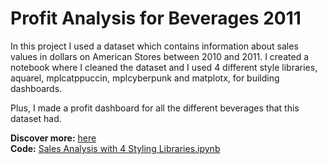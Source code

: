 # Profit Analysis for Beverages 2011

In this project I used a dataset which contains information about sales values in dollars on American Stores between 2010 and 2011.
I created a notebook where I cleaned the dataset and I used 4 different style libraries, aquarel, mplcatppuccin, mplcyberpunk and matplotx, for building dashboards.

Plus, I made a profit dashboard for all the different beverages that this dataset had.

**Discover more:** [here](https://grigoriaangelou.github.io/Profit-Analysis-for-Beverages-2011/) <br>
**Code:** [Sales Analysis with 4 Styling Libraries.ipynb](https://github.com/GrigoriaAngelou/Profit-Analysis-for-Beverages-2011/blob/884443e0cf99bd1ad053a753c11ed23b2a804371/sales-analysis-with-4-styling-libraries.ipynb)
